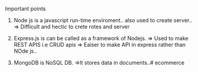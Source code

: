 Important points
1) Node js is a javascript run-time enviroment.. also used to create server..
   => Difficult and hectic to crete rotes and server

2) Express.js is can be called as a framework of Nodejs.
   => Used to make REST APIS i.e CRUD apis
   => Eaiser to make API in express rather than NOde js..

3) MongoDB is NoSQL DB.
   =>It stores data in documents..# ecommerce
